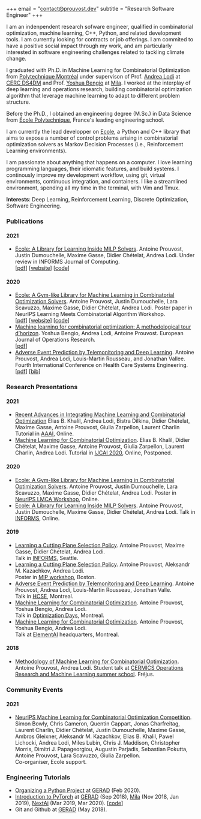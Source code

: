 +++
email = "contact@prouvost.dev"
subtitle = "Research Software Engineer"
+++

I am an indenpendent research sofware engineer, qualified in combinatorial optimization, machine
learning, C++, Python, and related development tools.
I am currently looking for contracts or job offerings.
I am commited to have a positive social impact through my work, and am particularly interested in
software engineering challenges related to tackling climate change.

I graduated with Ph.D. in Machine Learning for Combinatorial Optimization from
[Polytechnique Montréal](https://www.polymtl.ca/en) under supervison of Prof.
[Andrea Lodi](http://cerc-datascience.polymtl.ca/person/dr-andrea-lodi/)
at [CERC DS4DM](https://cerc-datascience.polymtl.ca/) and Prof.
[Yoshua Bengio](https://mila.quebec/yoshua-bengio/) at [Mila](https://mila.quebec/en/).
I worked at the interplay of deep learning and operations research, building combinatorial
optimization algorithm that leverage machine learning to adapt to different problem structure.

Before the Ph.D., I obtained an engineering degree (M.Sc.) in Data Science from
[École Polytechnique](https://www.polytechnique.edu/en/), France's leading engineering school.

I am currently the lead developper on [Ecole](https://www.ecole.ai), a Python and C++ library that
aims to expose a number of control problems arising in combinatorial optimization solvers as Markov
Decision Processes (i.e., Reinforcement Learning environments).

I am passionate about anything that happens on a computer.
I love learning programming languages, their idiomatic features, and build systems.
I continously improve my development workflow, using git, virtual environments, continuous
integration, and containers.
I like a streamlined environment, spending all my time in the terminal, with Vim and Tmux.

**Interests**: Deep Learning, Reinforcement Learning, Discrete Optimization, Software Engineering.


### Publications
#### 2021
- [Ecole: A Library for Learning Inside MILP Solvers](https://arxiv.org/abs/2104.02828).
  Antoine Prouvost, Justin Dumouchelle, Maxime Gasse, Didier Chételat, Andrea Lodi.
  Under review in INFORMS Journal of Computing.\
  [[pdf](https://arxiv.org/abs/2104.02828)]
  [[website](https://www.ecole.ai/)]
  [[code](https://github.com/ds4dm/ecole)]

#### 2020
- [Ecole: A Gym-like Library for Machine Learning in Combinatorial Optimization Solvers](
  https://openreview.net/forum?id=IVc9hqgibyB).
  Antoine Prouvost, Justin Dumouchelle, Lara Scavuzzo, Maxime Gasse, Didier Chételat, Andrea Lodi.
  Poster paper in NeurIPS Learning Meets Combinatorial Algorithm Workshop.\
  [[pdf](https://openreview.net/pdf?id=IVc9hqgibyB)]
  [[website](https://www.ecole.ai/)]
  [[code](https://github.com/ds4dm/ecole)]
- [Machine learning for combinatorial optimization: A methodological tour d’horizon](
  https://doi.org/10.1016/j.ejor.2020.07.063).
  Yoshua Bengio, Andrea Lodi, Antoine Prouvost.
  European Journal of Operations Research.\
  [[pdf](https://arxiv.org/pdf/1811.06128.pdf)]
- [Adverse Event Prediction by Telemonitoring and Deep Learning](
  https://link.springer.com/chapter/10.1007%2F978-3-030-39694-7_16).
  Antoine Prouvost, Andrea Lodi, Louis-Martin Rousseau, and Jonathan Vallee.
  Fourth International Conference on Health Care Systems Engineering.\
  [[pdf](pub/2020-adverse-event-prediction.pdf)]
  [[bib](https://citation-needed.springer.com/v2/references/10.1007/978-3-030-39694-7_16?format=bibtex&flavour=citation)]


### Research Presentations
#### 2021
- [Recent Advances in Integrating Machine Learning and Combinatorial Optimization](https://sites.google.com/view/ml-co-aaai-21/)
  Elias B. Khalil, Andrea Lodi, Bistra Dilkina, Didier Chételat, Maxime Gasse, Antoine Prouvost,
  Giulia Zarpellon, Laurent Charlin
  Tutorial in [AAAI](https://aaai.org/Conferences/AAAI-21/), Online.
- [Machine Learning for Combinatorial Optimization](https://sites.google.com/view/ml4co-ijcai20/home).
  Elias B. Khalil, Didier Chételat, Maxime Gasse, Antoine Prouvost, Giulia Zarpellon, Laurent
  Charlin, Andrea Lodi.
  Tutorial in [IJCAI 2020](https://ijcai20.org/), Online, Postponed.

#### 2020
- [Ecole: A Gym-like Library for Machine Learning in Combinatorial Optimization Solvers](pres/2020-neurips.pdf).
  Antoine Prouvost, Justin Dumouchelle, Lara Scavuzzo, Maxime Gasse, Didier Chételat, Andrea Lodi.
  Poster in [NeurIPS LMCA Workshop](https://sites.google.com/view/lmca2020/home), Online.
- [Ecole: A Library for Learning Inside MILP Solvers](pres/2020-informs.pdf).
  Antoine Prouvost, Justin Dumouchelle, Maxime Gasse, Didier Chételat, Andrea Lodi.
  Talk in [INFORMS](https://meetings2.informs.org/wordpress/annual2020/), Online.

#### 2019
- [Learning a Cutting Plane Selection Policy](pres/2019-informs.pdf).
  Antoine Prouvost, Maxime Gasse, Didier Chetelat, Andrea Lodi.\
  Talk in [INFORMS](https://meetings2.informs.org/wordpress/seattle2019/), Seattle.
- [Learning a Cutting Plane Selection Policy](pres/2019-mip.pdf).
  Antoine Prouvost, Aleksandr M. Kazachkov, Andrea Lodi.\
  Poster in [MIP workshop](https://sites.google.com/view/mipworkshop2019), Boston.
- [Adverse Event Prediction by Telemonitoring and Deep Learning](pres/2019-hcse.pdf).
  Antoine Prouvost, Andrea Lodi, Louis-Martin Rousseau, Jonathan Valle.\
  Talk in [HCSE](https://symposia.cirrelt.ca/hcse2019/en/home), Montreal.
- [Machine Learning for Combinatorial Optimization](pres/2019-jopt.pdf).
  Antoine Prouvost, Yoshua Bengio, Andrea Lodi.\
  Talk in [Optimization Days](https://symposia.cirrelt.ca/JOPT2019/en/home), Montreal.
- [Machine Learning for Combinatorial Optimization](pres/2019-elementai.pdf).
  Antoine Prouvost, Yoshua Bengio, Andrea Lodi.\
  Talk at [ElementAI](https://www.elementai.com/) headquarters, Montreal.

#### 2018
- [Methodology of Machine Learning for Combinatorial Optimization](pres/2018-cermics.pdf).
  Antoine Prouvost, Andrea Lodi.
  Student talk at
  [CERMICS Operations Research and Machine Learning summer school](
  https://cermics-lab.enpc.fr/summer-school-operations-research-and-machine-learning/).
  Fréjus.


### Community Events
#### 2021
 - [NeurIPS Machine Learning for Combinatorial Optimization Competition](https://www.ecole.ai/2021/ml4co-competition/).
   Simon Bowly, Chris Cameron, Quentin Cappart, Jonas Charfreitag, Laurent Charlin, Didier Chételat,
   Justin Dumouchelle, Maxime Gasse, Ambros Gleixner, Aleksandr M. Kazachkov, Elias B. Khalil,
   Pawel Lichocki, Andrea Lodi, Miles Lubin, Chris J. Maddison, Christopher Morris,
   Dimitri J. Papageorgiou, Augustin Parjadis, Sebastian Pokutta, Antoine Prouvost, Lara Scavuzzo,
   Giulia Zarpellon.\
   Co-organiser, Ecole support.

### Engineering Tutorials
- [Organizing a Python Project](tuto/python-project/)
  at [GERAD](https://www.gerad.ca/fr) (Feb 2020).
- [Introduction to PyTorch](tuto/pytorch/introduction.pdf)
  at [GERAD](https://www.gerad.ca/fr) (Sep 2018),
  [Mila](https://mila.quebec/en/) (Nov 2018, Jan 2019),
  [NextAi](https://www.nextcanada.com/next-ai/) (Mar 2019, Mar 2020).
  [[code](https://nbviewer.jupyter.org/urls/www.prouvost.dev/tuto/pytorch/tutorial.ipynb)]
- Git and Github at [GERAD](https://www.gerad.ca/fr) (May 2018).
